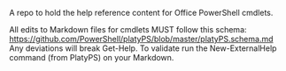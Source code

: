 A repo to hold the help reference content for Office PowerShell cmdlets.

All edits to Markdown files for cmdlets MUST follow this schema: https://github.com/PowerShell/platyPS/blob/master/platyPS.schema.md
Any deviations will break Get-Help. To validate run the New-ExternalHelp command (from PlatyPS) on your Markdown.